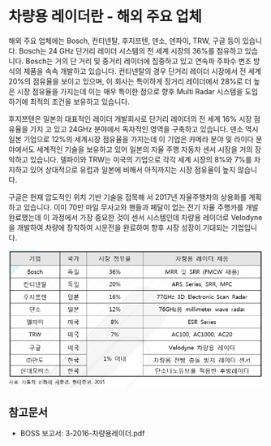 # 차량용 레이더란 - 해외 주요 업체

해외 주요 업체에는 Bosch, 컨티넨탈, 후지쯔텐, 덴소, 덴파이, TRW, 구글 등이 있습니다.
Bosch는 24 GHz 단거리 레이더 시스템의 전 세계 시장의 36%를 점유하고 있습니다.
Bosch는 거의 단 거리 및 중거리 레이더에 집중하고 있고 연속파 주파수 변조 방식의 제품을 속속 개발하고 있습니다.
컨티넨탈의 경우 단거리 레이더 시장에서 전 세계 20%의 점유율을 보이고 있으며, 이 회사는 특이하게 장거리 레이더에서 28%로 더 높은 시장 점유율을 가지는데 이는 매우 특이한 점으로 향후 Multi Radar 시스템을 도입하기에 최적의 조건을 보유하고 있습니다.


후지쯔텐은 일본의 대표적인 레이더 개발회사로 단거리 레이더의 전 세계 16% 시장 점유율을 가지 고 있고 24GHz 분야에서 독자적인 영역을 구축하고 있습니다. 덴소 역시 일본 기업으로 12%의 세계시장 점유율을 가지는데 이 기업은 카메라 분야 및 라이다 분야에서도 세계적인 기술을 보유하고 있어 일본의 자율 주행 자동차 센서 시장을 거의 장악하고 있습니다.
델파이와 TRW는 미국의 기업으로 각각 세계 시장의 8%와 7%를 차지하고 있어 상대적으로 유럽과 일본에 비해서 아직까지는 시장 점유율이 높지 않습니다.


구글은 현재 압도적인 위치 기반 기술을 접목해 서 2017년 자율주행차의 상용화를 계획하고 있습니다. 이미 70만 마일 무사고와 핸들과 페달이 없는 전기 자율 주행카를 개발 완료했는데 이 과정에서 가장 중요한 것이 센서 시스템인데 차량용 레이더로 Velodyne을 개발하여 차량에 장착하여 시운전을 완료하여 향후 시장 성장이 기대되는 기업입니다.


![ 세계 및 국내 차량용 레이더 개발 업체 및 제품 현황 ](./images/차량용_레이더_Q13_1_3.PNG)


## 참고문서
- BOSS 보고서: 3-2016-차량용레이더.pdf
